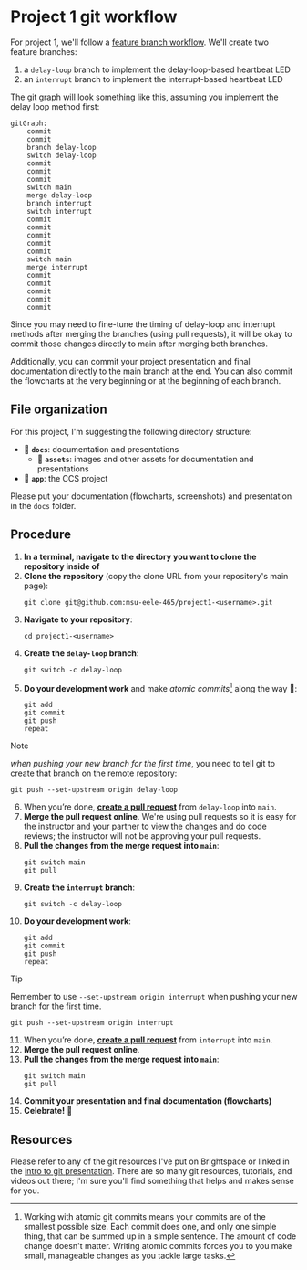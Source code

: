 # Project 1 git workflow

For project 1, we'll follow a [feature branch workflow](https://www.atlassian.com/git/tutorials/comparing-workflows/feature-branch-workflow). We'll create two feature branches:

1. a `delay-loop` branch to implement the delay-loop-based heartbeat LED
2. an `interrupt` branch to implement the interrupt-based heartbeat LED

The git graph will look something like this, assuming you implement the delay loop method first:

```mermaid
gitGraph:
    commit
    commit
    branch delay-loop
    switch delay-loop
    commit
    commit
    commit
    switch main
    merge delay-loop
    branch interrupt
    switch interrupt
    commit
    commit
    commit
    commit
    commit
    switch main
    merge interrupt
    commit
    commit
    commit
    commit
    commit
```

Since you may need to fine-tune the timing of delay-loop and interrupt methods after merging the branches (using pull requests), it will be okay to commit those changes directly to main after merging both branches.

Additionally, you can commit your project presentation and final documentation directly to the main branch at the end. You can also commit the flowcharts at the very beginning or at the beginning of each branch.

## File organization

For this project, I'm suggesting the following directory structure:

- 📁 **`docs`**: documentation and presentations 
   - 📁 **`assets`**: images and other assets for documentation and presentations
- 📁 **`app`**: the CCS project

Please put your documentation (flowcharts, screenshots) and presentation in the `docs` folder.

## Procedure

1. **In a terminal, navigate to the directory you want to clone the repository inside of**
2. **Clone the repository** (copy the clone URL from your repository's main page):
    ```
    git clone git@github.com:msu-eele-465/project1-<username>.git
    ```
3. **Navigate to your repository**:
    ```
    cd project1-<username>
    ```
4. **Create the `delay-loop` branch**:
    ```
    git switch -c delay-loop 
    ```
5. **Do your development work** and make *atomic commits*[^1] along the way 🙂:
    ```
    git add 
    git commit 
    git push 
    repeat
    ```
> [!NOTE]
> *when pushing your new branch for the first time*, you need to tell git to create that branch on the remote repository:
> ```
> git push --set-upstream origin delay-loop 
> ```
6. When you’re done, **[create a pull request](https://docs.github.com/en/pull-requests/collaborating-with-pull-requests/proposing-changes-to-your-work-with-pull-requests/creating-a-pull-request)** from `delay-loop` into `main`.
7. **Merge the pull request online**. We're using pull requests so it is easy for the instructor and your partner to view the changes and do code reviews; the instructor will not be approving your pull requests.
8. **Pull the changes from the merge request into `main`**:
    ```
    git switch main
    git pull
    ```
9. **Create the `interrupt` branch**:
    ```
    git switch -c delay-loop 
    ```
10. **Do your development work**:
    ```
    git add 
    git commit 
    git push 
    repeat
    ```
> [!TIP]
> Remember to use `--set-upstream origin interrupt` when pushing your new branch for the first time.
> ```
> git push --set-upstream origin interrupt
> ```
11. When you’re done, **[create a pull request](https://docs.github.com/en/pull-requests/collaborating-with-pull-requests/proposing-changes-to-your-work-with-pull-requests/creating-a-pull-request)** from `interrupt` into `main`.
12. **Merge the pull request online**. 
13. **Pull the changes from the merge request into `main`**:
    ```
    git switch main
    git pull
    ```
14. **Commit your presentation and final documentation (flowcharts)**
15. **Celebrate!** 🎉

[^1]: Working with atomic git commits means your commits are of the smallest possible size. 
Each commit does one, and only one simple thing, that can be summed up in a simple sentence. The amount of code change doesn't matter.
Writing atomic commits forces you to you make small, manageable changes as you tackle large tasks.

## Resources

Please refer to any of the git resources I've put on Brightspace or linked in the [intro to git presentation](https://msu-eele-465.github.io/intro-to-git/). There are so many git resources, tutorials, and videos out there; I'm sure you'll find something that helps and makes sense for you.
